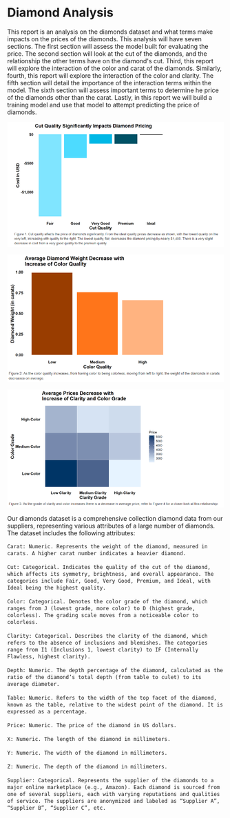 # Diamond Analysis

This report is an analysis on the diamonds dataset and what terms make impacts on the prices of the diamonds. This analysis will have seven sections. The first section will assess the model built for evaluating the price. The second section will look at the cut of the diamonds, and the relationship the other terms have on the diamond's cut. Third, this report will explore the interaction of the color and carat of the diamonds. Similarly, fourth, this report will explore the interaction of the color and clarity. The fifth section will detail the importance of the interaction terms within the model. The sixth section will assess important terms to determine he price of the diamonds other than the carat. Lastly, in this report we will build a training model and use that model to attempt predicting the price of diamonds. 


![Figure 1](assets/cut_quality_price.png)


![Figure 2](assets/weight_color_quality.png)


![Figure 3](assets/average_price_color_clarity.png)


Our diamonds dataset is a comprehensive collection diamond data from our suppliers, representing various attributes of a large number of diamonds. The dataset includes the following attributes:

    Carat: Numeric. Represents the weight of the diamond, measured in carats. A higher carat number indicates a heavier diamond.

    Cut: Categorical. Indicates the quality of the cut of the diamond, which affects its symmetry, brightness, and overall appearance. The categories include Fair, Good, Very Good, Premium, and Ideal, with Ideal being the highest quality.

    Color: Categorical. Denotes the color grade of the diamond, which ranges from J (lowest grade, more color) to D (highest grade, colorless). The grading scale moves from a noticeable color to colorless.

    Clarity: Categorical. Describes the clarity of the diamond, which refers to the absence of inclusions and blemishes. The categories range from I1 (Inclusions 1, lowest clarity) to IF (Internally Flawless, highest clarity).

    Depth: Numeric. The depth percentage of the diamond, calculated as the ratio of the diamond’s total depth (from table to culet) to its average diameter.

    Table: Numeric. Refers to the width of the top facet of the diamond, known as the table, relative to the widest point of the diamond. It is expressed as a percentage.

    Price: Numeric. The price of the diamond in US dollars.

    X: Numeric. The length of the diamond in millimeters.

    Y: Numeric. The width of the diamond in millimeters.

    Z: Numeric. The depth of the diamond in millimeters.

    Supplier: Categorical. Represents the supplier of the diamonds to a major online marketplace (e.g., Amazon). Each diamond is sourced from one of several suppliers, each with varying reputations and qualities of service. The suppliers are anonymized and labeled as “Supplier A”, “Supplier B”, “Supplier C”, etc.

